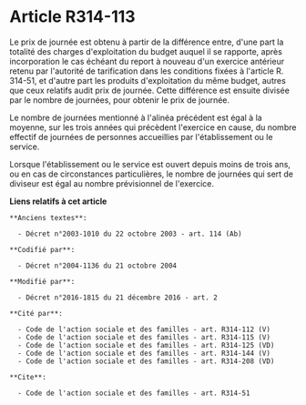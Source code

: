 # Article R314-113

Le prix de journée est obtenu à partir de la différence entre, d'une part la totalité des charges d'exploitation du budget
auquel il se rapporte, après incorporation le cas échéant du report à nouveau d'un exercice antérieur retenu par l'autorité
de tarification  dans les conditions fixées à l'article R. 314-51, et d'autre part les produits d'exploitation du même
budget, autres que ceux relatifs audit prix de journée. Cette différence est ensuite divisée par le nombre de journées, pour
obtenir le prix de journée. 

Le nombre de journées mentionné à l'alinéa précédent est égal à la moyenne, sur les trois années qui précèdent l'exercice en
cause, du nombre effectif de journées de personnes accueillies par l'établissement ou le service. 

Lorsque l'établissement ou le service est ouvert depuis moins de trois ans, ou en cas de circonstances particulières, le
nombre de journées qui sert de diviseur est égal au nombre prévisionnel de l'exercice.

**Liens relatifs à cet article**

	**Anciens textes**:

	  - Décret n°2003-1010 du 22 octobre 2003 - art. 114 (Ab)

	**Codifié par**:

	  - Décret n°2004-1136 du 21 octobre 2004

	**Modifié par**:

	  - Décret n°2016-1815 du 21 décembre 2016 - art. 2

	**Cité par**:

	  - Code de l'action sociale et des familles - art. R314-112 (V)
	  - Code de l'action sociale et des familles - art. R314-115 (V)
	  - Code de l'action sociale et des familles - art. R314-125 (VD)
	  - Code de l'action sociale et des familles - art. R314-144 (V)
	  - Code de l'action sociale et des familles - art. R314-208 (VD)

	**Cite**:

	  - Code de l'action sociale et des familles - art. R314-51
